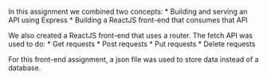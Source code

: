 In this assignment we combined two concepts:
    * Building and serving an API using Express
    * Building a ReactJS front-end that consumes that API

We also created a ReactJS front-end that uses a router. 
The fetch API was used to do:
    * Get requests
    * Post requests
    * Put requests
    * Delete requests 

For this front-end assignment, a json file was used to store data instead of a database. 